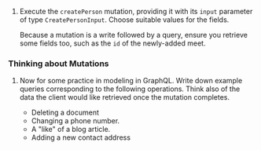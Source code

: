 
1. Execute the `createPerson` mutation, providing it with its `input` parameter of type `CreatePersonInput`. Choose suitable values for the fields.

   Because a mutation is a write followed by a query, ensure you retrieve some fields too, such as the `id` of the newly-added meet.

### Thinking about Mutations

1. Now for some practice in modeling in GraphQL. Write down example queries corresponding to the following operations. Think also of the data the client would like retrieved once the mutation completes.

   - Deleting a document
   - Changing a phone number.
   - A "like" of a blog article.
   - Adding a new contact address


